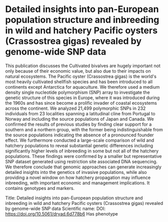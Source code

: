 # Detailed insights into pan-European population structure and inbreeding in wild and hatchery Pacific oysters (Crassostrea gigas) revealed by genome-wide SNP data

This publication discusses the Cultivated bivalves are hugely important not only because of their economic value, but also due to their impacts on natural ecosystems. The Pacific oyster (Crassostrea gigas) is the world's most heavily cultivated shellfish species and has been introduced to all continents except Antarctica for aquaculture. We therefore used a medium density single nucleotide polymorphism (SNP) array to investigate the genetic structure of this species in Europe, where it was introduced during the 1960s and has since become a prolific invader of coastal ecosystems across the continent. We analyzed 21,499 polymorphic SNPs in 232 individuals from 23 localities spanning a latitudinal cline from Portugal to Norway and including the source populations of Japan and Canada. We confirmed the results of previous studies by finding clear support for a southern and a northern group, with the former being indistinguishable from the source populations indicating the absence of a pronounced founder effect. We furthermore conducted a large-scale comparison of wild and hatchery populations to reveal substantial genetic differences including significantly higher levels of inbreeding in some but not all of the hatchery populations. These findings were confirmed by a smaller but representative SNP dataset generated using restriction site associated DNA sequencing. We therefore conclude that genomic approaches can generate increasingly detailed insights into the genetics of invasive populations, while also providing a novel window on how hatchery propagation may influence inbreeding, with important economic and management implications.
It contains  genotypes and  markers.

Title: Detailed insights into pan-European population structure and inbreeding in wild and hatchery Pacific oysters (Crassostrea gigas) revealed by genome-wide SNP data
Scientific name: 
DOI: https://doi.org/10.5061/dryad.6d778b6
Has phenotype 

